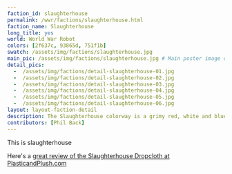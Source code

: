 ```yaml
---
faction_id: slaughterhouse
permalink: /wwr/factions/slaughterhouse.html
faction_name: Slaughterhouse
long_title: yes
world: World War Robot
colors: [2f637c, 93865d, 751f1b]
swatch: /assets/img/factions/slaughterhouse.jpg 
main_pic: /assets/img/factions/slaughterhouse.jpg # Main poster image on the faction page
detail_pics:
  -  /assets/img/factions/detail-slaughterhouse-01.jpg    
  -  /assets/img/factions/detail-slaughterhouse-02.jpg
  -  /assets/img/factions/detail-slaughterhouse-03.jpg 
  -  /assets/img/factions/detail-slaughterhouse-04.jpg 
  -  /assets/img/factions/detail-slaughterhouse-05.jpg 
  -  /assets/img/factions/detail-slaughterhouse-06.jpg 
layout: layout-faction-detail
description: The Slaughterhouse colorway is a grimy red, white and blue color scheme. The initials "SH6" can be spotted in a heavy, modern, block font on the main chest plate of bots. Red and blue accents adorn forearms, shoulders, and leges. Cloth elements have a really cool vertical, filthy blue-and-white stripe pattern. Oh, and meat cleavers, don't forget the meat cleavers.
contributors: [Phil Back]
---
```

This is slaughterhouse

Here's a <a href="http://plasticandplush.com/2011/02/review-slaughterhouse-dropcloth.html" target="_blank">great review of the Slaughterhouse Dropcloth at PlasticandPlush.com</a>